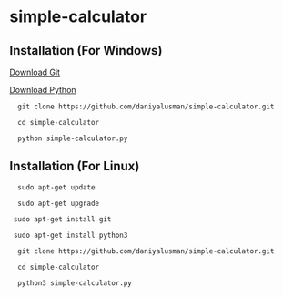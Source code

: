# simple-calculator

## Installation (For Windows)

[Download Git](https://git-scm.com/downloads)

[Download Python ](https://www.python.org/downloads/)

```
  git clone https://github.com/daniyalusman/simple-calculator.git
```

```
  cd simple-calculator
```

```
  python simple-calculator.py
```

## Installation (For Linux)

```
  sudo apt-get update
```

```
  sudo apt-get upgrade
```

```
 sudo apt-get install git
```

```
 sudo apt-get install python3
```
  
```
  git clone https://github.com/daniyalusman/simple-calculator.git
```

```
  cd simple-calculator
```

```
  python3 simple-calculator.py
```
